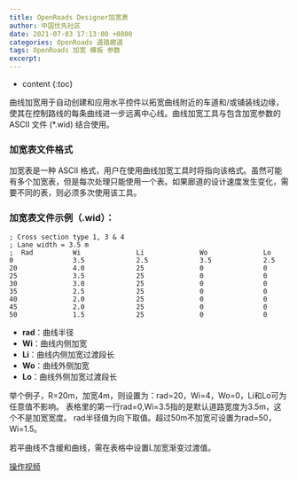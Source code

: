 ```yaml
---
title: OpenRoads Designer加宽表
author: 中国优先社区
date: 2021-07-03 17:13:00 +0800
categories: OpenRoads 道路廊道
tags: OpenRoads 加宽 模板 参数
excerpt: 
---
```

* content
{:toc}

曲线加宽用于自动创建和应用水平控件以拓宽曲线附近的车道和/或铺装线边缘，使其在控制路线的每条曲线进一步远离中心线。曲线加宽工具与包含加宽参数的 ASCII 文件 (*.wid) 结合使用。

### 加宽表文件格式

加宽表是一种 ASCII 格式，用户在使用曲线加宽工具时将指向该格式。虽然可能有多个加宽表，但是每次处理只能使用一个表。如果廊道的设计速度发生变化，需要不同的表，则必须多次使用该工具。

### 加宽表文件示例（.wid）：

```
; Cross section type 1, 3 & 4
; Lane width = 3.5 m
;  Rad          Wi              Li              Wo              Lo
0               3.5             2.5             3.5             2.5
20              4.0             25              0               0
25              3.5             25              0               0
30              3.0             25              0               0
35              2.5             25              0               0
40              2.0             25              0               0
45              2.0             25              0               0
50              1.5             25              0               0
```

- **rad**：曲线半径
- **Wi**：曲线内侧加宽
- **Li**：曲线内侧加宽过渡段长
- **Wo**：曲线外侧加宽
- **Lo**：曲线外侧加宽过渡段长

举个例子，R=20m，加宽4m，则设置为：rad=20，Wi=4，Wo=0，Li和Lo可为任意值不影响。
表格里的第一行rad=0,Wi=3.5指的是默认道路宽度为3.5m，这个不是加宽宽度。
rad半径值为向下取值。超过50m不加宽可设置为rad=50，Wi=1.5。

若平曲线不含缓和曲线，需在表格中设置L加宽渐变过渡值。

[操作视频](https://tv.sohu.com/s/sohuplayer/iplay.html?bid=318097949&vars=%5B%5B%22showRecommend%22%2C0%5D%5D&disablePlaylist=true&mute=1&autoplay=false)